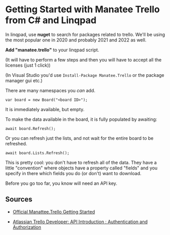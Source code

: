 ﻿# Getting Started with Manatee Trello from C# and Linqpad

In linqpad, use **nuget** to search for packages related to trello. We'll be using the most popular one in 2020 and probably 2021 and 2022 as well.

**Add "manatee.trello"** to your linqpad script.

(It will have to perform a few steps and then you will have to accept all the licenses (just 1 click))

(In Visual Studio you'd use `Install-Package Manatee.Trello` or the package manager gui etc.)

There are many namespaces you *can* add.

	var board = new Board("<board ID>");

It is immediately available, but empty.

To make the data available in the board, it is fully populated by awaiting:

	await board.Refresh();

Or you can refresh just the lists, and not wait for the entire board to be refreshed.

	await board.Lists.Refresh();

This is pretty cool: you don't have to refresh all of the data. They have a little "convention" where objects have a property called "fields" and you specify in there which fields you do (or don't) want to download.

Before you go too far, you know will need an API key.

## Sources

- [Official Manattee.Trello Getting Started](https://gregsdennis.github.io/Manatee.Trello/usage/getting-started.html)

- [Atlassian Trello Developer: API Introduction : Authentication and Authorization](https://developer.atlassian.com/cloud/trello/guides/rest-api/api-introduction/)
